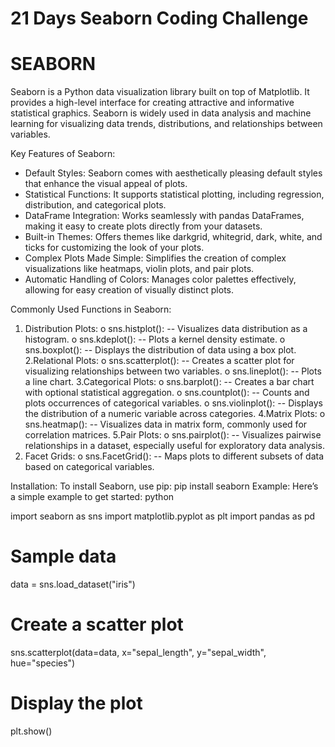 # 21 Days Seaborn Coding Challenge

# SEABORN
Seaborn is a Python data visualization library built on top of Matplotlib. It provides a high-level interface for creating attractive and informative statistical graphics. Seaborn is widely used in data analysis and machine learning for visualizing data trends, distributions, and relationships between variables.

Key Features of Seaborn:

- Default Styles: Seaborn comes with aesthetically pleasing default styles that enhance the visual appeal of plots.
- Statistical Functions: It supports statistical plotting, including regression, distribution, and categorical plots.
- DataFrame Integration: Works seamlessly with pandas DataFrames, making it easy to create plots directly from your datasets.
- Built-in Themes: Offers themes like darkgrid, whitegrid, dark, white, and ticks for customizing the look of your plots.
- Complex Plots Made Simple: Simplifies the creation of complex visualizations like heatmaps, violin plots, and pair plots.
- Automatic Handling of Colors: Manages color palettes effectively, allowing for easy creation of visually distinct plots.
    
Commonly Used Functions in Seaborn:
1. Distribution Plots:
   o	sns.histplot():
    -- Visualizes data distribution as a histogram.
  o	sns.kdeplot():
    -- Plots a kernel density estimate.
  o	sns.boxplot():
    -- Displays the distribution of data using a box plot.
2.Relational Plots:
  o	sns.scatterplot():
    -- Creates a scatter plot for visualizing relationships between two variables.
  o	sns.lineplot():
    -- Plots a line chart.
3.Categorical Plots:
  o	sns.barplot():
    -- Creates a bar chart with optional statistical aggregation.
  o	sns.countplot():
    -- Counts and plots occurrences of categorical variables.
  o	sns.violinplot():
    -- Displays the distribution of a numeric variable across categories.
4.Matrix Plots:
  o	sns.heatmap():
    -- Visualizes data in matrix form, commonly used for correlation matrices.
5.Pair Plots:
  o	sns.pairplot():
    -- Visualizes pairwise relationships in a dataset, especially useful for exploratory data analysis.
6.	Facet Grids:
  o	sns.FacetGrid():
    -- Maps plots to different subsets of data based on categorical variables.
      
Installation:
  To install Seaborn, use pip:
  pip install seaborn
  Example:
  Here’s a simple example to get started:
  python

  import seaborn as sns
  import matplotlib.pyplot as plt
  import pandas as pd

  # Sample data
  data = sns.load_dataset("iris")

  # Create a scatter plot
  sns.scatterplot(data=data, x="sepal_length", y="sepal_width", hue="species")

  # Display the plot
  plt.show()


